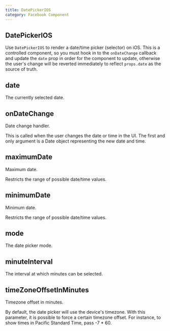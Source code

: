 ```yaml
---
title: DatePickerIOS
category: Facebook Component
---
```

<!-- Generated by documentation.js. Update this documentation by updating the source code. -->

## DatePickerIOS

Use `DatePickerIOS` to render a date/time picker (selector) on iOS.  This is
a controlled component, so you must hook in to the `onDateChange` callback
and update the `date` prop in order for the component to update, otherwise
the user's change will be reverted immediately to reflect `props.date` as the
source of truth.

## date

The currently selected date.

## onDateChange

Date change handler.

This is called when the user changes the date or time in the UI.
The first and only argument is a Date object representing the new
date and time.

## maximumDate

Maximum date.

Restricts the range of possible date/time values.

## minimumDate

Minimum date.

Restricts the range of possible date/time values.

## mode

The date picker mode.

## minuteInterval

The interval at which minutes can be selected.

## timeZoneOffsetInMinutes

Timezone offset in minutes.

By default, the date picker will use the device's timezone. With this
parameter, it is possible to force a certain timezone offset. For
instance, to show times in Pacific Standard Time, pass -7 \* 60.
